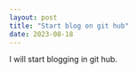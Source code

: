 ```yaml
---
layout: post
title: "Start blog on git hub"
date: 2023-08-18
---
```


I will start blogging in git hub.